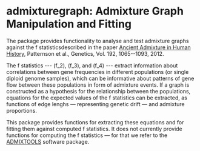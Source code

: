 <!-- README.md is generated from README.Rmd. Please edit that file -->
admixturegraph: Admixture Graph Manipulation and Fitting
========================================================

The package provides functionality to analyse and test admixture graphs against the f statisticsdescribed in the paper [Ancient Admixture in Human History](http://tinyurl.com/o5a4kr4), Patternson et al., Genetics, Vol. 192, 1065--1093, 2012.

The f statistics --- \(f_2\), \(f_3\), and \(f_4\) --- extract information about correlations between gene frequencies in different populations (or single diploid genome samples), which can be informative about patterns of gene flow between these populations in form of admixture events. If a graph is constructed as a hypothesis for the relationship between the populations, equations for the expected values of the f statistics can be extracted, as functions of edge lenghs — representing genetic drift — and admixture proportions.

This package provides functions for extracting these equations and for fitting them against computed f statistics. It does not currently provide functions for computing the f statistics — for that we refer to the [ADMIXTOOLS](https://github.com/DReichLab/AdmixTools) software package.
